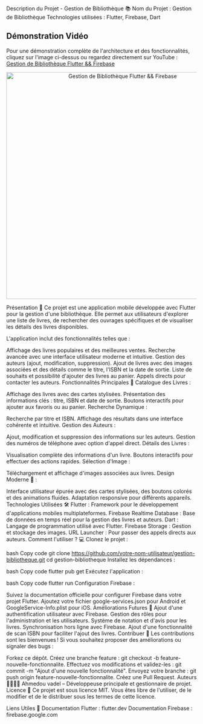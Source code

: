 Description du Projet - Gestion de Bibliothèque 📚
Nom du Projet : Gestion de Bibliothèque
Technologies utilisées : Flutter, Firebase, Dart

## Démonstration Vidéo
Pour une démonstration complète de l'architecture et des fonctionnalités, cliquez sur l'image ci-dessus ou regardez directement sur YouTube :
[Gestion de Bibliothèque Flutter && Firebase ](https://www.youtube.com/watch?v=0T2A_rSh6HQ)


<p align="center">
  <a href="https://www.youtube.com/watch?v=0T2A_rSh6HQ" target="_blank">  
    <img src="https://img.youtube.com/vi/0T2A_rSh6HQ/0.jpg" alt="Gestion de Bibliothèque Flutter && Firebase" width="600"/>
  </a>
</p>

Présentation 📖
Ce projet est une application mobile développée avec Flutter pour la gestion d'une bibliothèque. Elle permet aux utilisateurs d'explorer une liste de livres, de rechercher des ouvrages spécifiques et de visualiser les détails des livres disponibles.

L'application inclut des fonctionnalités telles que :

Affichage des livres populaires et des meilleures ventes.
Recherche avancée avec une interface utilisateur moderne et intuitive.
Gestion des auteurs (ajout, modification, suppression).
Ajout de livres avec des images associées et des détails comme le titre, l'ISBN et la date de sortie.
Liste de souhaits et possibilité d'ajouter des livres au panier.
Appels directs pour contacter les auteurs.
Fonctionnalités Principales 🚀
Catalogue des Livres :

Affichage des livres avec des cartes stylisées.
Présentation des informations clés : titre, ISBN et date de sortie.
Boutons interactifs pour ajouter aux favoris ou au panier.
Recherche Dynamique :

Recherche par titre et ISBN.
Affichage des résultats dans une interface cohérente et intuitive.
Gestion des Auteurs :

Ajout, modification et suppression des informations sur les auteurs.
Gestion des numéros de téléphone avec option d'appel direct.
Détails des Livres :

Visualisation complète des informations d'un livre.
Boutons interactifs pour effectuer des actions rapides.
Sélection d'Image :

Téléchargement et affichage d'images associées aux livres.
Design Moderne 🎨 :

Interface utilisateur épurée avec des cartes stylisées, des boutons colorés et des animations fluides.
Adaptation responsive pour différents appareils.
Technologies Utilisées 🛠️
Flutter : Framework pour le développement d'applications mobiles multiplateformes.
Firebase Realtime Database : Base de données en temps réel pour la gestion des livres et auteurs.
Dart : Langage de programmation utilisé avec Flutter.
Firebase Storage : Gestion et stockage des images.
URL Launcher : Pour passer des appels directs aux auteurs.
Comment l'utiliser ? 💻
Clonez le projet :

bash
Copy code
git clone https://github.com/votre-nom-utilisateur/gestion-bibliotheque.git
cd gestion-bibliotheque
Installez les dépendances :

bash
Copy code
flutter pub get
Exécutez l'application :

bash
Copy code
flutter run
Configuration Firebase :

Suivez la documentation officielle pour configurer Firebase dans votre projet Flutter.
Ajoutez votre fichier google-services.json pour Android et GoogleService-Info.plist pour iOS.
Améliorations Futures 🚧
Ajout d'une authentification utilisateur avec Firebase.
Gestion des rôles pour l'administration et les utilisateurs.
Système de notation et d'avis pour les livres.
Synchronisation hors ligne avec Firebase.
Ajout d'une fonctionnalité de scan ISBN pour faciliter l'ajout des livres.
Contribuer 🤝
Les contributions sont les bienvenues ! Si vous souhaitez proposer des améliorations ou signaler des bugs :

Forkez ce dépôt.
Créez une branche feature : git checkout -b feature-nouvelle-fonctionnalite.
Effectuez vos modifications et validez-les : git commit -m "Ajout d'une nouvelle fonctionnalité".
Envoyez votre branche : git push origin feature-nouvelle-fonctionnalite.
Créez une Pull Request.
Auteurs 👩‍💻👨‍💻
Ahmedou vadel – Développeuse principale et gestionnaire de projet.
Licence 📄
Ce projet est sous licence MIT. Vous êtes libre de l'utiliser, de le modifier et de le distribuer sous les termes de cette licence.

Liens Utiles 🔗
Documentation Flutter : flutter.dev
Documentation Firebase : firebase.google.com






